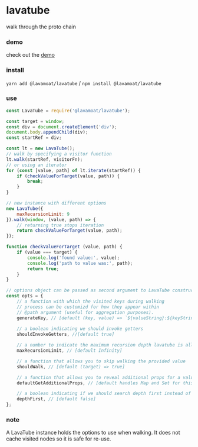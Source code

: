 # lavatube

walk through the proto chain

### demo

check out the [demo](https://lavamoat.github.io/LavaTube/demo/)

### install

`yarn add @lavamoat/lavatube` / `npm install @lavamoat/lavatube`

### use

```javascript
const LavaTube = require('@lavamoat/lavatube');

const target = window;
const div = document.createElement('div');
document.body.appendChild(div);
const startRef = div;

const lt = new LavaTube();
// walk by specifying a visitor function
lt.walk(startRef, visitorFn);
// or using an iterator
for (const [value, path] of lt.iterate(startRef)) {
    if (checkValueForTarget(value, path)) {
        break;
    }
}

// new instance with different options
new LavaTube({
    maxRecursionLimit: 9
}).walk(window, (value, path) => {
    // returning true stops iteration
    return checkValueForTarget(value, path);
});

function checkValueForTarget (value, path) {
    if (value === target) {
        console.log('found value:', value);
        console.log('path to value was:', path);
        return true;
    }
}

// options object can be passed as second argument to LavaTube constructor optionally:
const opts = {
    // a function with which the visited keys during walking 
    // process can be customizd for how they appear within 
    // @path argument (useful for aggregation purposes).
    generateKey, // [default (key, value) => `${valueString}:${keyString}`]
    
    // a boolean indicating we should invoke getters
    shouldInvokeGetters, //[default true]

    // a number to indicate the maximum recursion depth lavatube is allowed to walk.
    maxRecursionLimit, // [default Infinity]

    // a function that allows you to skip walking the provided value
    shouldWalk, // [default (target) => true]

    // a function that allows you to reveal additional props for a value (eg Map entries)
    defaultGetAdditionalProps, // [default handles Map and Set for this Realm]

    // a boolean indicating if we should search depth first instead of breadth first
    depthFirst, // [default false]
};
```

### note

A LavaTube instance holds the options to use when walking.
It does not cache visited nodes so it is safe for re-use.
